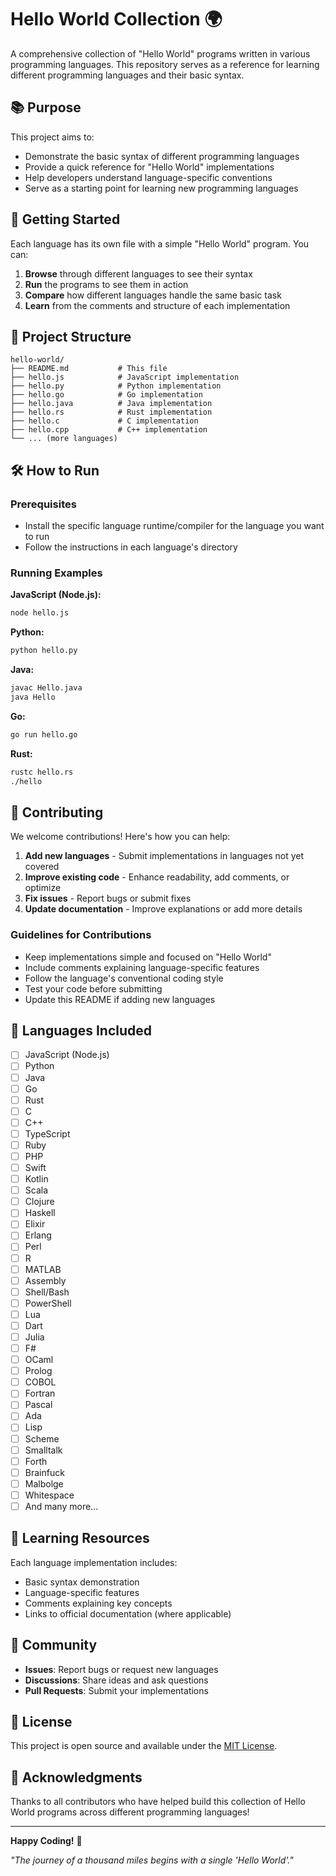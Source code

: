 # Hello World Collection 🌍

A comprehensive collection of "Hello World" programs written in various programming languages. This repository serves as a reference for learning different programming languages and their basic syntax.

## 📚 Purpose

This project aims to:
- Demonstrate the basic syntax of different programming languages
- Provide a quick reference for "Hello World" implementations
- Help developers understand language-specific conventions
- Serve as a starting point for learning new programming languages

## 🚀 Getting Started

Each language has its own file with a simple "Hello World" program. You can:

1. **Browse** through different languages to see their syntax
2. **Run** the programs to see them in action
3. **Compare** how different languages handle the same basic task
4. **Learn** from the comments and structure of each implementation

## 📁 Project Structure

```
hello-world/
├── README.md           # This file
├── hello.js            # JavaScript implementation
├── hello.py            # Python implementation
├── hello.go            # Go implementation
├── hello.java          # Java implementation
├── hello.rs            # Rust implementation
├── hello.c             # C implementation
├── hello.cpp           # C++ implementation
└── ... (more languages)
```

## 🛠️ How to Run

### Prerequisites
- Install the specific language runtime/compiler for the language you want to run
- Follow the instructions in each language's directory

### Running Examples

**JavaScript (Node.js):**
```bash
node hello.js
```

**Python:**
```bash
python hello.py
```

**Java:**
```bash
javac Hello.java
java Hello
```

**Go:**
```bash
go run hello.go
```

**Rust:**
```bash
rustc hello.rs
./hello
```

## 📝 Contributing

We welcome contributions! Here's how you can help:

1. **Add new languages** - Submit implementations in languages not yet covered
2. **Improve existing code** - Enhance readability, add comments, or optimize
3. **Fix issues** - Report bugs or submit fixes
4. **Update documentation** - Improve explanations or add more details

### Guidelines for Contributions

- Keep implementations simple and focused on "Hello World"
- Include comments explaining language-specific features
- Follow the language's conventional coding style
- Test your code before submitting
- Update this README if adding new languages

## 🌟 Languages Included

- [ ] JavaScript (Node.js)
- [ ] Python
- [ ] Java
- [ ] Go
- [ ] Rust
- [ ] C
- [ ] C++
- [ ] TypeScript
- [ ] Ruby
- [ ] PHP
- [ ] Swift
- [ ] Kotlin
- [ ] Scala
- [ ] Clojure
- [ ] Haskell
- [ ] Elixir
- [ ] Erlang
- [ ] Perl
- [ ] R
- [ ] MATLAB
- [ ] Assembly
- [ ] Shell/Bash
- [ ] PowerShell
- [ ] Lua
- [ ] Dart
- [ ] Julia
- [ ] F#
- [ ] OCaml
- [ ] Prolog
- [ ] COBOL
- [ ] Fortran
- [ ] Pascal
- [ ] Ada
- [ ] Lisp
- [ ] Scheme
- [ ] Smalltalk
- [ ] Forth
- [ ] Brainfuck
- [ ] Malbolge
- [ ] Whitespace
- [ ] And many more...

## 📖 Learning Resources

Each language implementation includes:
- Basic syntax demonstration
- Language-specific features
- Comments explaining key concepts
- Links to official documentation (where applicable)

## 🤝 Community

- **Issues**: Report bugs or request new languages
- **Discussions**: Share ideas and ask questions
- **Pull Requests**: Submit your implementations

## 📄 License

This project is open source and available under the [MIT License](LICENSE).

## 🙏 Acknowledgments

Thanks to all contributors who have helped build this collection of Hello World programs across different programming languages!

---

**Happy Coding!** 🎉

*"The journey of a thousand miles begins with a single 'Hello World'."*
